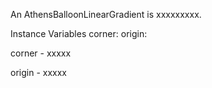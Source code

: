An AthensBalloonLinearGradient is xxxxxxxxx.Instance Variables	corner:		<Object>	origin:		<Object>corner	- xxxxxorigin	- xxxxx